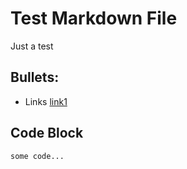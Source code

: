 # Test Markdown File
Just a test
## Bullets:
* Links [link1](https://www.midastechno.com)
## Code Block
```
some code...
```